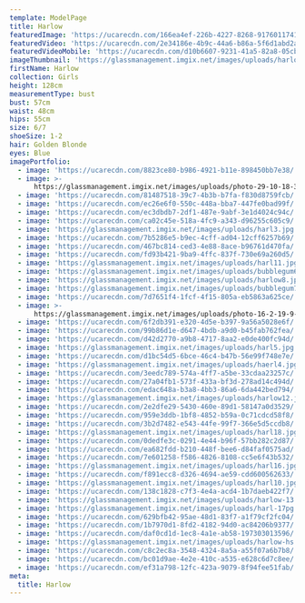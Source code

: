 ```yaml
---
template: ModelPage
title: Harlow
featuredImage: 'https://ucarecdn.com/166ea4ef-226b-4227-8268-917601174172/'
featuredVideo: 'https://ucarecdn.com/2e34186e-4b9c-44a6-b86a-5f6d1abd2a19/'
featuredVideoMobile: 'https://ucarecdn.com/d10b6607-9231-41a5-82a8-05cbb62b3f2a/'
imageThumbnail: 'https://glassmanagement.imgix.net/images/uploads/harlow-hs-1-.jpg'
firstName: Harlow
collection: Girls
height: 128cm
measurementType: bust
bust: 57cm
waist: 48cm
hips: 55cm
size: 6/7
shoeSize: 1-2
hair: Golden Blonde
eyes: Blue
imagePortfolio:
  - image: 'https://ucarecdn.com/8823ce80-b986-4921-b11e-898450bb7e38/'
  - image: >-
      https://glassmanagement.imgix.net/images/uploads/photo-29-10-18-3-47-17-am-1-.jpg
  - image: 'https://ucarecdn.com/81487518-39c7-4b3b-b7fa-f830d8759fcb/'
  - image: 'https://ucarecdn.com/ec26e6f0-550c-448a-bba7-447fe0bad99f/'
  - image: 'https://ucarecdn.com/ec3dbdb7-2df1-487e-9abf-3e1d4024c94c/'
  - image: 'https://ucarecdn.com/ca02c45e-518a-4fc9-a343-d96255c605c9/'
  - image: 'https://glassmanagement.imgix.net/images/uploads/harl3.jpg'
  - image: 'https://ucarecdn.com/7b5286e5-b9ec-4cff-ad04-12cff6257b69/'
  - image: 'https://ucarecdn.com/467bc814-ced3-4e88-8ace-b96761d470fa/'
  - image: 'https://ucarecdn.com/fd93b421-9ba9-4ffc-837f-730e69a260d5/'
  - image: 'https://glassmanagement.imgix.net/images/uploads/harl11.jpg'
  - image: 'https://glassmanagement.imgix.net/images/uploads/bubblegum6-.jpg'
  - image: 'https://glassmanagement.imgix.net/images/uploads/harlow8.jpg'
  - image: 'https://glassmanagement.imgix.net/images/uploads/bubblegum7.jpg'
  - image: 'https://ucarecdn.com/7d7651f4-1fcf-4f15-805a-eb5863a625ce/'
  - image: >-
      https://glassmanagement.imgix.net/images/uploads/photo-16-2-19-9-07-29-pm.jpg
  - image: 'https://ucarecdn.com/6f2db391-e320-4d5e-b397-9a56a5028e6f/'
  - image: 'https://ucarecdn.com/99b86d1e-d647-4bdb-a9d0-b45fab762fea/'
  - image: 'https://ucarecdn.com/d42d2770-a9b8-4717-8aa2-e0de400fc94d/'
  - image: 'https://glassmanagement.imgix.net/images/uploads/harl5.jpg'
  - image: 'https://ucarecdn.com/d1bc54d5-6bce-46c4-b47b-56e99f748e7e/'
  - image: 'https://glassmanagement.imgix.net/images/uploads/haerl4.jpg'
  - image: 'https://ucarecdn.com/3eedc789-574a-4ff7-a5be-33cdaa23257c/'
  - image: 'https://ucarecdn.com/27a04fb1-573f-433a-bf3d-278ad14c494d/'
  - image: 'https://ucarecdn.com/edac648a-b3a8-4bb3-86a6-6da442bed794/'
  - image: 'https://glassmanagement.imgix.net/images/uploads/harlow12.jpg'
  - image: 'https://ucarecdn.com/2e2dfe29-5430-460e-89d1-58147a0d3529/'
  - image: 'https://ucarecdn.com/959e3ddb-1bf8-4852-b59a-0c71cdcd58f8/'
  - image: 'https://ucarecdn.com/3b2d7482-e543-44fe-99f7-366e5d5ccdb8/'
  - image: 'https://glassmanagement.imgix.net/images/uploads/harl18.jpg'
  - image: 'https://ucarecdn.com/0dedfe3c-0291-4e44-b96f-57bb282c2d87/'
  - image: 'https://ucarecdn.com/ea682fdd-b210-448f-bee6-d84faf0575ad/'
  - image: 'https://ucarecdn.com/7e601258-f586-4826-8108-cc5e6f43b532/'
  - image: 'https://glassmanagement.imgix.net/images/uploads/harl16.jpg'
  - image: 'https://ucarecdn.com/f891ecc8-d326-4694-ae59-cdd600562633/'
  - image: 'https://glassmanagement.imgix.net/images/uploads/harl10.jpg'
  - image: 'https://ucarecdn.com/138c1828-c7f3-4e4a-acd4-1b7daeb422f7/'
  - image: 'https://glassmanagement.imgix.net/images/uploads/harlow-13.jpg'
  - image: 'https://glassmanagement.imgix.net/images/uploads/harl-17pg.jpg'
  - image: 'https://ucarecdn.com/629bfb42-95ae-48d1-83f7-a1f79cf2fc04/'
  - image: 'https://ucarecdn.com/1b7970d1-8fd2-4182-94d0-ac84206b9377/'
  - image: 'https://ucarecdn.com/daf0cd1d-1ec8-4a1e-ab58-197303013596/'
  - image: 'https://glassmanagement.imgix.net/images/uploads/harlow-hs.jpg'
  - image: 'https://ucarecdn.com/c8c2ec8a-3548-4324-8a5a-a55f07a6b7b8/'
  - image: 'https://ucarecdn.com/bc01d9ae-4e2e-410c-a535-e628c6d7c8ee/'
  - image: 'https://ucarecdn.com/ef31a798-12fc-423a-9079-8f94fee51fab/'
meta:
  title: Harlow
---
```


